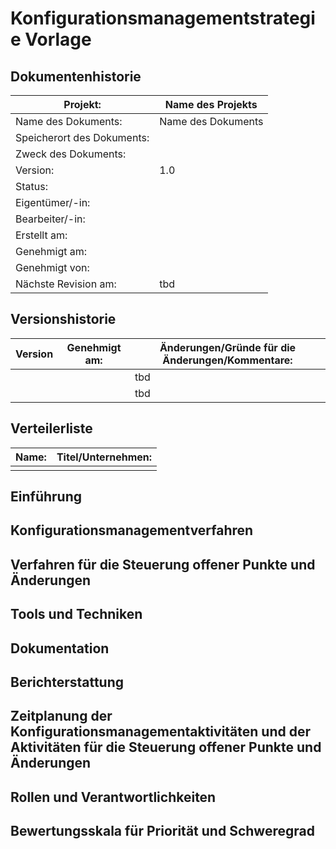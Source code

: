 # Konfigurationsmanagementstrategie Vorlage

## Dokumentenhistorie
|    Projekt:                      |    Name des Projekts     |
|----------------------------------|--------------------------|
|    Name des Dokuments:           |    Name des Dokuments    |
|    Speicherort des Dokuments:    |                          |
|    Zweck des Dokuments:          |                          |
|    Version:                      |    1.0                   |
|    Status:                       |                          |
|    Eigentümer/-in:               |                          |
|    Bearbeiter/-in:               |                          |
|    Erstellt am:                  |                          |
|    Genehmigt am:                 |                          |
|    Genehmigt von:                |                          |
|    Nächste Revision am:          |    tbd                   |


## Versionshistorie
|   Version     |   Genehmigt am:   |   Änderungen/Gründe für die Änderungen/Kommentare: |
|---------------|-------------------|----------------------------------------------------|
|   |   | tbd  |
|   |   | tbd  |

## Verteilerliste
|    Name:                      |    Titel/Unternehmen:     |
|-------------------------------|---------------------------|
|  |  |  |


## Einführung

## Konfigurationsmanagementverfahren

## Verfahren für die Steuerung offener Punkte und Änderungen

## Tools und Techniken

## Dokumentation

## Berichterstattung

## Zeitplanung der Konfigurationsmanagementaktivitäten und der Aktivitäten für die Steuerung offener Punkte und Änderungen

## Rollen und Verantwortlichkeiten

## Bewertungsskala für Priorität und Schweregrad
